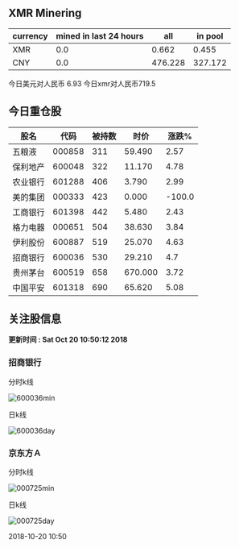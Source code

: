 ## XMR Minering

|currency|mined in last 24 hours|all|in pool|
|---|---|---|---|
|XMR|0.0|0.662|0.455|
|CNY|0.0|476.228|327.172|

今日美元对人民币 6.93	今日xmr对人民币719.5


## 今日重仓股 

|股名|代码|被持数|时价|涨跌%|
|---|---|---|---|---|
|五粮液|000858|311|59.490|2.57|
|保利地产|600048|322|11.170|4.78|
|农业银行|601288|406|3.790|2.99|
|美的集团|000333|423|0.000|-100.0|
|工商银行|601398|442|5.480|2.43|
|格力电器|000651|504|38.630|3.84|
|伊利股份|600887|519|25.070|4.63|
|招商银行|600036|530|29.210|4.7|
|贵州茅台|600519|658|670.000|3.72|
|中国平安|601318|690|65.620|5.08|

## 关注股信息
**更新时间 : Sat Oct 20 10:50:12 2018**
### 招商银行 
分时k线

![600036min](http://image.sinajs.cn/newchart/min/n/sh600036.gif)

日k线

![600036day](http://image.sinajs.cn/newchart/daily/n/sh600036.gif)

### 京东方Ａ 
分时k线

![000725min](http://image.sinajs.cn/newchart/min/n/sz000725.gif)

日k线

![000725day](http://image.sinajs.cn/newchart/daily/n/sz000725.gif)

2018-10-20 10:50